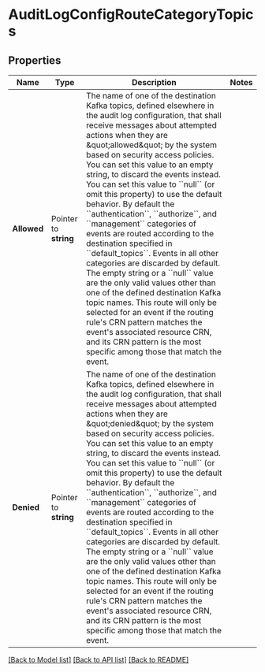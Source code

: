 # AuditLogConfigRouteCategoryTopics

## Properties

Name | Type | Description | Notes
------------ | ------------- | ------------- | -------------
**Allowed** | Pointer to **string** | The name of one of the destination Kafka topics, defined elsewhere in the audit log configuration, that shall receive messages about attempted actions when they are \&quot;allowed\&quot; by the system based on security access policies.  You can set this value to an empty string, to discard the events instead.  You can set this value to &#x60;&#x60;null&#x60;&#x60; (or omit this property) to use the default behavior. By default the &#x60;&#x60;authentication&#x60;&#x60;, &#x60;&#x60;authorize&#x60;&#x60;, and &#x60;&#x60;management&#x60;&#x60; categories of events are routed according to the destination specified in &#x60;&#x60;default_topics&#x60;&#x60;. Events in all other categories are discarded by default.  The empty string or a &#x60;&#x60;null&#x60;&#x60; value are the only valid values other than one of the defined destination Kafka topic names.  This route will only be selected for an event if the routing rule&#39;s CRN pattern matches the event&#39;s associated resource CRN, and its CRN pattern is the most specific among those that match the event.  | 
**Denied** | Pointer to **string** | The name of one of the destination Kafka topics, defined elsewhere in the audit log configuration, that shall receive messages about attempted actions when they are \&quot;denied\&quot; by the system based on security access policies.  You can set this value to an empty string, to discard the events instead.  You can set this value to &#x60;&#x60;null&#x60;&#x60; (or omit this property) to use the default behavior. By default the &#x60;&#x60;authentication&#x60;&#x60;, &#x60;&#x60;authorize&#x60;&#x60;, and &#x60;&#x60;management&#x60;&#x60; categories of events are routed according to the destination specified in &#x60;&#x60;default_topics&#x60;&#x60;. Events in all other categories are discarded by default.  The empty string or a &#x60;&#x60;null&#x60;&#x60; value are the only valid values other than one of the defined destination Kafka topic names.  This route will only be selected for an event if the routing rule&#39;s CRN pattern matches the event&#39;s associated resource CRN, and its CRN pattern is the most specific among those that match the event.  | 

[[Back to Model list]](../README.md#documentation-for-models) [[Back to API list]](../README.md#documentation-for-api-endpoints) [[Back to README]](../README.md)



